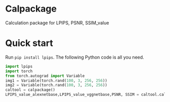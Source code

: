 # Calpackage
 Calculation package for LPIPS, PSNR, SSIM_value
 
# Quick start
Run `pip install lpips`. The following Python code is all you need.
```python
import lpips
import torch
from torch.autograd import Variable
img1 = Variable(torch.rand(100, 3, 256, 256))
img2 = Variable(torch.rand(100, 3, 256, 256))
caltool = calpackage()
LPIPS_value_alexnetbase,LPIPS_value_vggnetbase,PSNR, SSIM = caltool.call(img1,img2)
